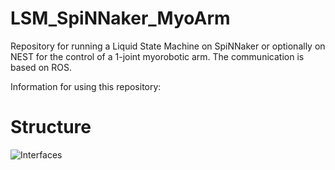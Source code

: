 # LSM_SpiNNaker_MyoArm
Repository for running a Liquid State Machine on SpiNNaker or optionally on NEST for the control of a 1-joint myorobotic arm. The communication is based on ROS.

Information for using this repository: 


# Structure

![Interfaces](https://github.com/Erzcoder/LSM_SpiNNaker_MyoArm/media/interfaces.png "Logo Title Text 1")
